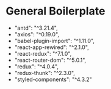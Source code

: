# General Boilerplate

-   "antd": "^3.21.4",
-   "axios": "^0.19.0",
-   "babel-plugin-import": "^1.11.0",
-   "react-app-rewired": "^2.1.0",
-   "react-redux": "^7.1.0",
-   "react-router-dom": "^5.0.1",
-   "redux": "^4.0.4",
-   "redux-thunk": "^2.3.0",
-   "styled-components": "^4.3.2"
